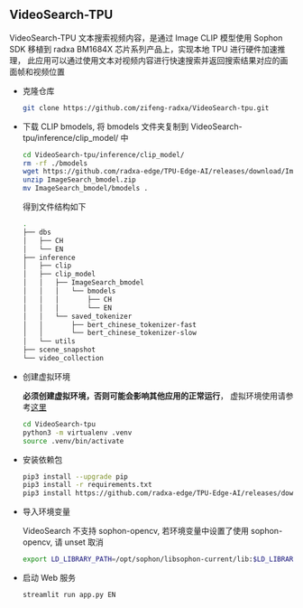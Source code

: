 ## VideoSearch-TPU 

VideoSearch-TPU 文本搜索视频内容，是通过 Image CLIP 模型使用 Sophon SDK 移植到 radxa BM1684X 芯片系列产品上，实现本地 TPU 进行硬件加速推理，
此应用可以通过使用文本对视频内容进行快速搜索并返回搜索结果对应的画面帧和视频位置

- 克隆仓库

    ```bash
    git clone https://github.com/zifeng-radxa/VideoSearch-tpu.git
    ```

- 下载 CLIP bmodels, 将 bmodels 文件夹复制到 VideoSearch-tpu/inference/clip_model/ 中
     ```bash
    cd VideoSearch-tpu/inference/clip_model/
    rm -rf ./bmodels
    wget https://github.com/radxa-edge/TPU-Edge-AI/releases/download/ImageSearch/ImageSearch_bmodel.zip
    unzip ImageSearch_bmodel.zip
    mv ImageSearch_bmodel/bmodels .
    ```

  得到文件结构如下

    ```bash
  .
  ├── dbs
  │   ├── CH
  │   └── EN
  ├── inference
  │   ├── clip
  │   ├── clip_model
  │   │   ├── ImageSearch_bmodel
  │   │   │   └── bmodels
  │   │   │       ├── CH
  │   │   │       └── EN
  │   │   └── saved_tokenizer
  │   │       ├── bert_chinese_tokenizer-fast
  │   │       └── bert_chinese_tokenizer-slow
  │   └── utils
  ├── scene_snapshot
  └── video_collection
    ```
  
- 创建虚拟环境

    **必须创建虚拟环境，否则可能会影响其他应用的正常运行**， 虚拟环境使用请参考[这里](虚拟环境使用.md)
    ```bash
    cd VideoSearch-tpu
    python3 -m virtualenv .venv
    source .venv/bin/activate
    ```

- 安装依赖包

    ```bash
    pip3 install --upgrade pip
    pip3 install -r requirements.txt
    pip3 install https://github.com/radxa-edge/TPU-Edge-AI/releases/download/v0.1.0/tpu_perf-1.2.31-py3-none-manylinux2014_aarch64.whl
    ```
    
- 导入环境变量
  
  VideoSearch 不支持 sophon-opencv, 若环境变量中设置了使用 sophon-opencv, 请 unset 取消
  
  ```bash
  export LD_LIBRARY_PATH=/opt/sophon/libsophon-current/lib:$LD_LIBRARY_PATH
  ```
  
- 启动 Web 服务

    ```bash
    streamlit run app.py EN 
    ```
